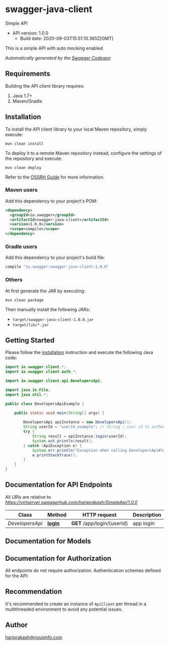 # swagger-java-client

Simple  API
- API version: 1.0.0
  - Build date: 2020-09-03T15:51:10.365Z[GMT]

This is a simple API with auto mocking enabled


*Automatically generated by the [Swagger Codegen](https://github.com/swagger-api/swagger-codegen)*


## Requirements

Building the API client library requires:
1. Java 1.7+
2. Maven/Gradle

## Installation

To install the API client library to your local Maven repository, simply execute:

```shell
mvn clean install
```

To deploy it to a remote Maven repository instead, configure the settings of the repository and execute:

```shell
mvn clean deploy
```

Refer to the [OSSRH Guide](http://central.sonatype.org/pages/ossrh-guide.html) for more information.

### Maven users

Add this dependency to your project's POM:

```xml
<dependency>
  <groupId>io.swagger</groupId>
  <artifactId>swagger-java-client</artifactId>
  <version>1.0.0</version>
  <scope>compile</scope>
</dependency>
```

### Gradle users

Add this dependency to your project's build file:

```groovy
compile "io.swagger:swagger-java-client:1.0.0"
```

### Others

At first generate the JAR by executing:

```shell
mvn clean package
```

Then manually install the following JARs:

* `target/swagger-java-client-1.0.0.jar`
* `target/lib/*.jar`

## Getting Started

Please follow the [installation](#installation) instruction and execute the following Java code:

```java
import io.swagger.client.*;
import io.swagger.client.auth.*;

import io.swagger.client.api.DevelopersApi;

import java.io.File;
import java.util.*;

public class DevelopersApiExample {

    public static void main(String[] args) {
        
        DevelopersApi apiInstance = new DevelopersApi();
        String userId = "userId_example"; // String | user id to authenticate
        try {
            String result = apiInstance.login(userId);
            System.out.println(result);
        } catch (ApiException e) {
            System.err.println("Exception when calling DevelopersApi#login");
            e.printStackTrace();
        }
    }
}
```

## Documentation for API Endpoints

All URIs are relative to *https://virtserver.swaggerhub.com/hariprakash/SimpleApi/1.0.0*

Class | Method | HTTP request | Description
------------ | ------------- | ------------- | -------------
*DevelopersApi* | [**login**](docs/DevelopersApi.md#login) | **GET** /app/login/{userId} | app login

## Documentation for Models


## Documentation for Authorization

All endpoints do not require authorization.
Authentication schemes defined for the API:

## Recommendation

It's recommended to create an instance of `ApiClient` per thread in a multithreaded environment to avoid any potential issues.

## Author

hariprakash@nousinfo.com
